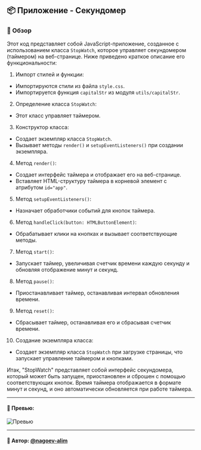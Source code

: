 ## 📦 Приложение - Секундомер

### 🚀 Обзор

Этот код представляет собой JavaScript-приложение, созданное с использованием класса `StopWatch`, которое управляет секундомером (таймером) на веб-странице. Ниже приведено краткое описание его функциональности:

1. Импорт стилей и функции:
  - Импортируются стили из файла `style.css`.
  - Импортируется функция `capitalStr` из модуля `utils/capitalStr`.

2. Определение класса `StopWatch`:
  - Этот класс управляет таймером.

3. Конструктор класса:
  - Создает экземпляр класса `StopWatch`.
  - Вызывает методы `render()` и `setupEventListeners()` при создании экземпляра.

4. Метод `render()`:
  - Создает интерфейс таймера и отображает его на веб-странице.
  - Вставляет HTML-структуру таймера в корневой элемент с атрибутом `id="app"`.

5. Метод `setupEventListeners()`:
  - Назначает обработчики событий для кнопок таймера.

6. Метод `handleClick(button: HTMLButtonElement)`:
  - Обрабатывает клики на кнопках и вызывает соответствующие методы.

7. Метод `start()`:
  - Запускает таймер, увеличивая счетчик времени каждую секунду и обновляя отображение минут и секунд.

8. Метод `pause()`:
  - Приостанавливает таймер, останавливая интервал обновления времени.

9. Метод `reset()`:
  - Сбрасывает таймер, останавливая его и сбрасывая счетчик времени.

10. Создание экземпляра класса:
- Создает экземпляр класса `StopWatch` при загрузке страницы, что запускает управление таймером и кнопками.

Итак, "StopWatch" представляет собой интерфейс секундомера, который может быть запущен, приостановлен и сброшен с помощью соответствующих кнопок. Время таймера отображается в формате минут и секунд, и оно автоматически обновляется при работе таймера.

---
#### 🌄 Превью:
![Превью](https://lh3.googleusercontent.com/drive-viewer/AITFw-xsJPcOLCuxOVY8UFQfLTCqC-kxq_rzNWMXW0PZxKs2-zyAnDR7gC9Hu63E6wXehWObHOvTL8FHE6Hc40_GiUtaf6t8mw=s1600)

-----
#### 🙌 Автор: [@nagoev-alim](https://github.com/nagoev-alim)


